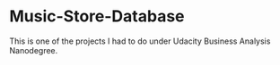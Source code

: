 # Music-Store-Database
This is one of the projects I had to do under Udacity Business Analysis Nanodegree.
